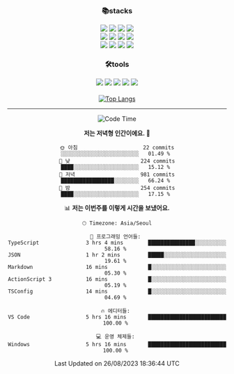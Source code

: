 
<div align="center">

 <h3>📚stacks</h3>

 
 <img src="https://img.shields.io/badge/HTML5-E34F26?style=flat-square&logo=HTML5&logoColor=white"/>
 <img src="https://img.shields.io/badge/CSS3-1572B6?style=flat-square&logo=CSS3&logoColor=white"/> 
 <img src="https://img.shields.io/badge/JavaScript-F7DF1E?style=flat-square&logo=JavaScript&logoColor=white"/>
 <img src="https://img.shields.io/badge/TypeScript-3178C6?style=flat-square&logo=TypeScript&logoColor=white"/><br/>
 <img src="https://img.shields.io/badge/React-61DAFB?style=flat-square&logo=React&logoColor=white"/>
 <img src="https://img.shields.io/badge/Redux-764ABC?style=flat-square&logo=Redux&logoColor=white"/>  
 <img src="https://img.shields.io/badge/React Query-FF4152?style=flat-square&logo=React Query&logoColor=white"/>  
 <img src="https://img.shields.io/badge/Next.js-000000?style=flat-square&logo=Next.js&logoColor=white"/> <br/>
 <img src="https://img.shields.io/badge/Font Awesome-528DD7?style=flat-square&logo=Font Awesome&logoColor=white"/>
 <img src="https://img.shields.io/badge/MUI-007FFF?style=flat-square&logo=MUI&logoColor=white"/>
 <img src="https://img.shields.io/badge/styled-components-DB7093?style=flat-square&logo=styled-components&logoColor=white"/>
 <img src="https://img.shields.io/badge/Sass-CC6699?style=flat-square&logo=Sass&logoColor=white"/>


 
 
<h3>🛠tools</h3> 
<img src="https://img.shields.io/badge/Visual Studio Code-007ACC?style=flat-square&logo=Visual Studio Code&logoColor=white"/>
<img src="https://img.shields.io/badge/Git-F05032?style=flat-square&logo=Git&logoColor=white"/>
<img src="https://img.shields.io/badge/GitHub-181717?style=flat-square&logo=GitHub&logoColor=white"/>
<img src="https://img.shields.io/badge/Yarn-2C8EBB?style=flat-square&logo=yarn&logoColor=white"/>
<img src="https://img.shields.io/badge/Vite-646CFF?style=flat-square&logo=vite&logoColor=white"/>
 



  
<h4></h4> 
  
[![Top Langs](https://github-readme-stats.vercel.app/api/top-langs/?username=blueprint-12&layout=compact)](https://github.com/blueprint-12/github-readme-stats)

 </div>
 

<hr/>
<div align="center">
 
<!--START_SECTION:waka-->
![Code Time](http://img.shields.io/badge/Code%20Time-842%20hrs%2020%20mins-blue)

**저는 저녁형 인간이에요. 🦉** 

```text
🌞 아침                     22 commits          ░░░░░░░░░░░░░░░░░░░░░░░░░   01.49 % 
🌆 낮　                     224 commits         ████░░░░░░░░░░░░░░░░░░░░░   15.12 % 
🌃 저녁                     981 commits         █████████████████░░░░░░░░   66.24 % 
🌙 밤　                     254 commits         ████░░░░░░░░░░░░░░░░░░░░░   17.15 % 
```


📊 **저는 이번주를 이렇게 시간을 보냈어요.** 

```text
🕑︎ Timezone: Asia/Seoul

💬 프로그래밍 언어들: 
TypeScript               3 hrs 4 mins        ███████████████░░░░░░░░░░   58.16 % 
JSON                     1 hr 2 mins         █████░░░░░░░░░░░░░░░░░░░░   19.61 % 
Markdown                 16 mins             █░░░░░░░░░░░░░░░░░░░░░░░░   05.30 % 
ActionScript 3           16 mins             █░░░░░░░░░░░░░░░░░░░░░░░░   05.19 % 
TSConfig                 14 mins             █░░░░░░░░░░░░░░░░░░░░░░░░   04.69 % 

🔥 에디터들: 
VS Code                  5 hrs 16 mins       █████████████████████████   100.00 % 

💻 운영 체제들: 
Windows                  5 hrs 16 mins       █████████████████████████   100.00 % 
```


 Last Updated on 26/08/2023 18:36:44 UTC
<!--END_SECTION:waka-->
 

</div>





